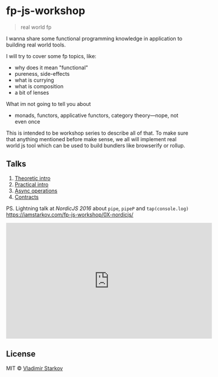 # fp-js-workshop

> real world fp

I wanna share some functional programming knowledge in application
to building real world tools.

I will try to cover some fp topics, like:
* why does it mean "functional"
* pureness, side-effects
* what is currying
* what is composition
* a bit of lenses

What im not going to tell you about
* monads, functors, applicative functors, category theory—nope, not even once

This is intended to be workshop series to describe all of that. To make sure
that anything mentioned before make sense, we all will implement real world js tool
which can be used to build bundlers like browserify or rollup.

## Talks

1. [Theoretic intro](https://iamstarkov.github.io/fp-js-workshop/01-theoretic-intro/)
2. [Practical intro](https://iamstarkov.github.io/fp-js-workshop/02-practical-intro/)
3. [Async operations](https://iamstarkov.github.io/fp-js-workshop/03-async/)
4. [Contracts](https://iamstarkov.github.io/fp-js-workshop/04-contracts/)

PS. Lightning talk at _NordicJS 2016_ about `pipe`, `pipeP` and `tap(console.log)`
https://iamstarkov.com/fp-js-workshop/0X-nordicjs/

<iframe width="560" height="315" src="https://www.youtube.com/embed/7omtQrpgU84" frameborder="0" allowfullscreen></iframe>


## License

MIT © [Vladimir Starkov](https://iamstarkov.com)
